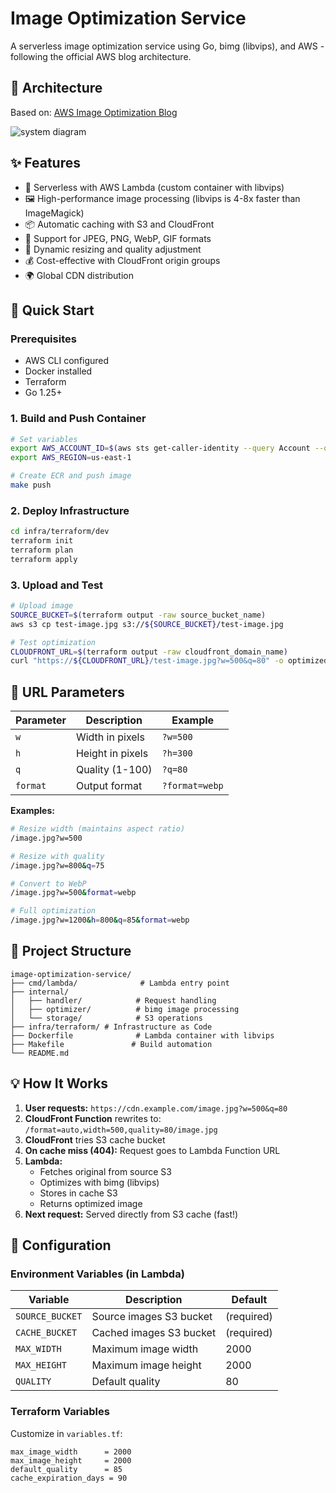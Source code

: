 # Image Optimization Service

A serverless image optimization service using Go, bimg (libvips), and AWS - following the official AWS blog architecture.

## 🎯 Architecture

Based on: [AWS Image Optimization Blog](https://aws.amazon.com/blogs/networking-and-content-delivery/image-optimization-using-amazon-cloudfront-and-aws-lambda/)

<image src="public/images/diagram.png" alt='system diagram'>

## ✨ Features

- 🚀 Serverless with AWS Lambda (custom container with libvips)
- 🖼️ High-performance image processing (libvips is 4-8x faster than ImageMagick)
- 📦 Automatic caching with S3 and CloudFront
- 🔄 Support for JPEG, PNG, WebP, GIF formats
- 📏 Dynamic resizing and quality adjustment
- 💰 Cost-effective with CloudFront origin groups
- 🌍 Global CDN distribution

## 🚀 Quick Start

### Prerequisites

- AWS CLI configured
- Docker installed
- Terraform
- Go 1.25+

### 1. Build and Push Container

```bash
# Set variables
export AWS_ACCOUNT_ID=$(aws sts get-caller-identity --query Account --output text)
export AWS_REGION=us-east-1

# Create ECR and push image
make push
```

### 2. Deploy Infrastructure

```bash
cd infra/terraform/dev
terraform init
terraform plan
terraform apply
```

### 3. Upload and Test

```bash
# Upload image
SOURCE_BUCKET=$(terraform output -raw source_bucket_name)
aws s3 cp test-image.jpg s3://${SOURCE_BUCKET}/test-image.jpg

# Test optimization
CLOUDFRONT_URL=$(terraform output -raw cloudfront_domain_name)
curl "https://${CLOUDFRONT_URL}/test-image.jpg?w=500&q=80" -o optimized.jpg
```

## 📖 URL Parameters

| Parameter | Description      | Example        |
| --------- | ---------------- | -------------- |
| `w`       | Width in pixels  | `?w=500`       |
| `h`       | Height in pixels | `?h=300`       |
| `q`       | Quality (1-100)  | `?q=80`        |
| `format`  | Output format    | `?format=webp` |

**Examples:**

```bash
# Resize width (maintains aspect ratio)
/image.jpg?w=500

# Resize with quality
/image.jpg?w=800&q=75

# Convert to WebP
/image.jpg?w=500&format=webp

# Full optimization
/image.jpg?w=1200&h=800&q=85&format=webp
```

## 📁 Project Structure

```
image-optimization-service/
├── cmd/lambda/              # Lambda entry point
├── internal/
│   ├── handler/            # Request handling
│   ├── optimizer/          # bimg image processing
│   └── storage/            # S3 operations
├── infra/terraform/ # Infrastructure as Code
├── Dockerfile              # Lambda container with libvips
├── Makefile               # Build automation
└── README.md
```

## 💡 How It Works

1. **User requests:** `https://cdn.example.com/image.jpg?w=500&q=80`
2. **CloudFront Function** rewrites to: `/format=auto,width=500,quality=80/image.jpg`
3. **CloudFront** tries S3 cache bucket
4. **On cache miss (404):** Request goes to Lambda Function URL
5. **Lambda:**
   - Fetches original from source S3
   - Optimizes with bimg (libvips)
   - Stores in cache S3
   - Returns optimized image
6. **Next request:** Served directly from S3 cache (fast!)

## 🔧 Configuration

### Environment Variables (in Lambda)

| Variable        | Description             | Default    |
| --------------- | ----------------------- | ---------- |
| `SOURCE_BUCKET` | Source images S3 bucket | (required) |
| `CACHE_BUCKET`  | Cached images S3 bucket | (required) |
| `MAX_WIDTH`     | Maximum image width     | 2000       |
| `MAX_HEIGHT`    | Maximum image height    | 2000       |
| `QUALITY`       | Default quality         | 80         |

### Terraform Variables

Customize in `variables.tf`:

```hcl
max_image_width      = 2000
max_image_height     = 2000
default_quality      = 85
cache_expiration_days = 90
```
